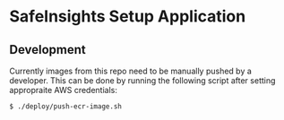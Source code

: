 # SafeInsights Setup Application

## Development

Currently images from this repo need to be manually pushed by a developer. This can be done by running the following script after setting appropraite AWS credentials:

```bash
$ ./deploy/push-ecr-image.sh
```
